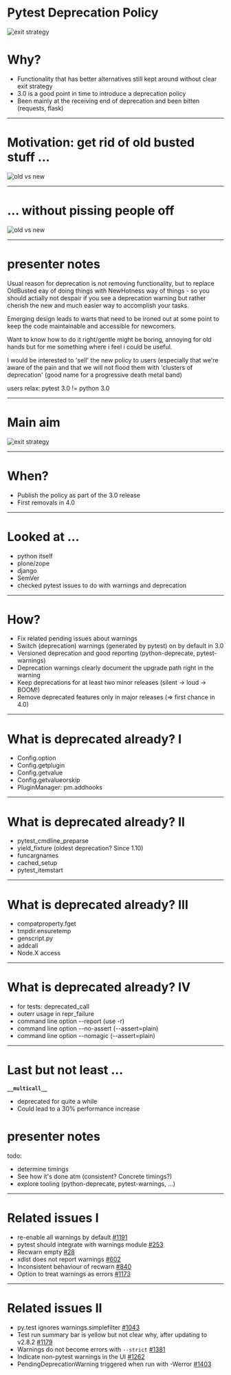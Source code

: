 # Pytest Deprecation Policy

![exit strategy](img/exit-strategy.jpg)

# Why?

* Functionality that has better alternatives still kept around without clear exit strategy
* 3.0 is a good point in time to introduce a deprecation policy
* Been mainly at the receiving end of deprecation and been bitten (requests, flask)

---

# Motivation: get rid of old busted stuff ...

![old vs new](img/old-busted-new-hotness.jpg)

---

# ... without pissing people off

![old vs new](img/we-dont-want-angry-mob.jpg)

---

# presenter notes

Usual reason for deprecation is not removing functionality, but to replace OldBusted eay of doing things with NewHotness way of things - so you should actially not despair if you see a deprecation warning but rather cherish the new and much easier way to accomplish your tasks.

Emerging design leads to warts that need to be ironed out at some point to keep the code maintainable and accessible for newcomers.

Want to know how to do it right/gentle might be boring, annoying for old hands but for me something where i feel i could be useful.

I would be interested to 'sell' the new policy to users (especially that we're aware of the pain and that we will not flood them with 'clusters of deprecation' (good name for a progressive death metal band)

users relax: pytest 3.0 != python 3.0

-------------------------------------

# Main aim

![exit strategy](img/dont-want-to-confuse-users.jpg)

---

# When?

* Publish the policy as part of the 3.0 release
* First removals in 4.0

---

# Looked at ...

* python itself
* plone/zope
* django
* SemVer
* checked pytest issues to do with warnings and deprecation

---

# How?

* Fix related pending issues about warnings
* Switch (deprecation) warnings (generated by pytest) on by default in 3.0
* Versioned deprecation and good reporting (python-deprecate, pytest-warnings)
* Deprecation warnings clearly document the upgrade path right in the warning
* Keep deprecations for at least two minor releases (silent -> loud -> BOOM!)
* Remove deprecated features only in major releases (=> first chance in 4.0)

---

# What is deprecated already? I

* Config.option
* Config.getplugin
* Config.getvalue
* Config.getvalueorskip
* PluginManager: pm.addhooks

---

# What is deprecated already? II

* pytest_cmdline_preparse
* yield_fixture (oldest deprecation? Since 1.10) 
* funcargnames
* cached_setup
* pytest_itemstart

---

# What is deprecated already? III

* compatproperty.fget
* tmpdir.ensuretemp
* genscript.py
* addcall
* Node.X access

---

# What is deprecated already? IV

* for tests: deprecated_call
* outerr usage in repr_failure
* command line option --report (use -r)
* command line option --no-assert (--assert=plain)
* command line option --nomagic (--assert=plain)

---

# Last but not least ...

**`__multicall__`**

* deprecated for quite a while
* Could lead to a 30% performance increase

# presenter notes

todo:

- determine timings
- See how it's done atm (consistent? Concrete timings?)
- explore tooling (python-deprecate, pytest-warnings, ...)

---

# Related issues I

*  re-enable all warnings by default [#1191](https://github.com/pytest-dev/pytest/issues/1191)
*  pytest should integrate with warnings module [#253](https://github.com/pytest-dev/pytest/issues/253) 
*  Recwarn empty [#28](https://github.com/pytest-dev/pytest/issues/28) 
*  xdist does not report warnings [#602](https://github.com/pytest-dev/pytest/issues/602)
*  Inconsistent behaviour of recwarn [#840](https://github.com/pytest-dev/pytest/issues/840)
*  Option to treat warnings as errors [#1173](https://github.com/pytest-dev/pytest/issues/1173)

---

# Related issues II

*  py.test ignores warnings.simplefilter [#1043](https://github.com/pytest-dev/pytest/issues/1043)
*  Test run summary bar is yellow but not clear why, after updating to v2.8.2 [#1179](https://github.com/pytest-dev/pytest/issues/1179)
*  Warnings do not become errors with `--strict` [#1381](https://github.com/pytest-dev/pytest/issues/1381)
*  Indicate non-pytest warnings in the UI [#1262](https://github.com/pytest-dev/pytest/issues/1262)
*  PendingDeprecationWarning triggered when run with -Werror [#1403](https://github.com/pytest-dev/pytest/issues/1403)

